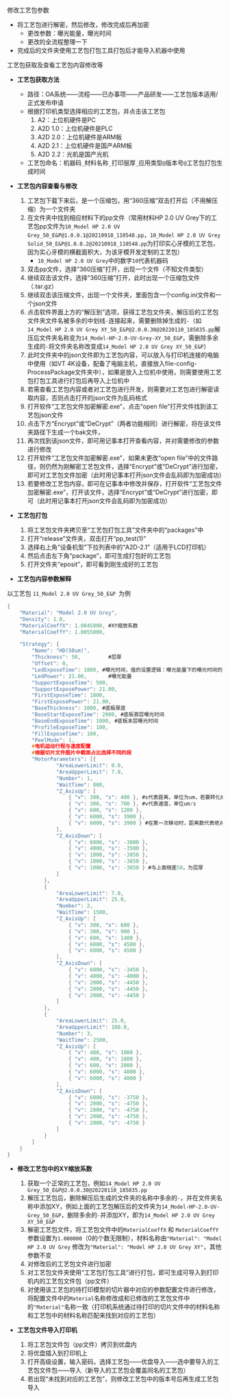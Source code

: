 修改工艺包参数
  - 将工艺包进行解密，然后修改，修改完成后再加密
    - 更改参数：曝光能量，曝光时间
    - 更改的全流程整理一下
  - 完成后的文件夹使用工艺包打包工具打包后才能导入机器中使用



工艺包获取及查看工艺包内容修改等

- **工艺包获取方法**
  - 路径：OA系统——流程——已办事项——产品研发——工艺包版本适用/正式发布申请
  - 根据打印机类型选择相应的工艺包，并点击该工艺包
    1. A2：上位机硬件是PC
    2. A2D 1.0：上位机硬件是PLC
    3. A2D 2.0：上位机硬件是ARM板
    4. A2D 2.1：上位机硬件是国产ARM板
    5. A2D 2.2：光机是国产光机
  - 工艺包命名：机器码`_`材料名称`_`打印层厚`_`应用类型`@`版本号`@`工艺包打包生成时间



- **工艺包内容查看与修改**
  1. 工艺包下载下来后，是一个压缩包，用“360压缩”双击打开后（不用解压缩）为一个文件夹
  2. 在文件夹中找到相应材料下的pp文件（常用材料HP 2.0 UV Grey下的工艺包pp文件为`10_Model HP 2.0 UV Grey_50_E&P@1.0.0.1@20210918_110548.pp`，`10_Model HP 2.0 UV Grey Solid_50_E&P@1.0.0.2@20210918_110548.pp`为打印实心牙模的工艺包，因为实心牙模的横截面积大，为该牙模开发定制的工艺包）
     - `10_Model HP 2.0 UV Grey`中的数字`10`代表机器码
  3. 双击pp文件，选择“360压缩”打开，出现一个文件（不知文件类型）
  4. 继续双击该文件，选择“360压缩”打开，此时出现一个压缩包文件（.tar.gz）
  5. 继续双击该压缩文件，出现一个文件夹，里面包含一个config.ini文件和一个json文件
  6. 点击软件界面上方的“解压到”选项，获得工艺包文件夹，解压后的工艺包文件夹文件名被多余的中划线`-`连接起来，需要删除掉生成的`-`（如`14_Model HP 2.0 UV Grey XY_50_E&P@2.0.0.30@20220110_185835.pp`解压后文件夹名称变为`14_Model-HP-2.0-UV-Grey-XY_50_E&P`，需删除多余生成的`-`将文件夹名称改变成`14_Model HP 2.0 UV Grey XY_50_E&P`）
  7. 此时文件夹中的json文件即为工艺包内容，可以放入与打印机连接的电脑中使用（如VT 4K设备，配备了电脑主机，直接放入file-config-ProcessPackage文件夹中），如果是放入上位机中使用，则需要使用工艺包打包工具进行打包后再导入上位机中
  8. 若需查看工艺包内容或者对工艺包进行开发，则需要对工艺包进行解密读取内容，否则点击打开的json文件为乱码格式
  9. 打开软件“工艺包文件加密解密.exe”，点击“open file”打开文件找到该工艺包json文件
  10. 点击下方“Encrypt”或“DeCrypt”（两者功能相同）进行解密，将在该文件夹路径下生成一个bak文件，
  11. 再次找到该json文件，即可用记事本打开查看内容，并对需要修改的参数进行修改
  12. 打开软件“工艺包文件加密解密.exe”，如果未更改“open file”中的文件路径，则仍然为刚解密工艺包文件，选择“Encrypt”或“DeCrypt”进行加密，即可对工艺包文件加密（此时用记事本打开json文件会乱码即为加密成功）
  13. 若要修改工艺包内容，即可在记事本中修改并保存，打开软件“工艺包文件加密解密.exe”，打开该文件，选择“Encrypt”或“DeCrypt”进行加密，即可（此时用记事本打开json文件会乱码即为加密成功）

- **工艺包打包**
  1. 将工艺包文件夹拷贝至“工艺包打包工具”文件夹中的“packages”中
  2. 打开“release”文件夹，双击打开“pp_test(1)”
  3. 选择右上角“设备机型”下拉列表中的“A2D-2.1”（适用于LCD打印机）
  4. 然后点击左下角“package”，即可生成打包好的工艺包
  5. 打开文件夹“eposit”，即可看到刚生成好的工艺包



- **工艺包内容参数解释**

以工艺包 `11_Model 2.0 UV Grey_50_E&P `为例

```c
{
    "Material": "Model 2.0 UV Grey",
    "Density": 1.0,
    "MaterialCoeffX": 1.0045000, #XY缩放系数
    "MaterialCoeffY": 1.0055000,

    "Strategy": {
        "Name": "HD(50um)",
        "Thickness": 50,         #层厚
        "Offset": 0,
        "LedExposeTime": 1800, #曝光时间，值的设置逻辑：曝光能量下的曝光时间的固化厚度要大于50um，一般为使固化厚度达到100um的时间
        "LedPower": 21.00,       #曝光能量
        "SupportExposeTime": 500,
        "SupportExposePower": 21.00,
        "FirstExposeTime": 1800,
        "FirstExposePower": 21.00,
        "BaseThickness": 1000, #底板厚度
        "BaseStartExposeTime": 2000, #底板首层曝光时间
        "BaseEndExposeTime": 1800, #底板末层曝光时间
        "ProfileExposeTime": 100,
        "FillExposeTime": 100,
        "PeelMode": 1,
		#电机运动行程与速度配置
        #根据切片文件图片中截面占比选择不同的段
        "MotorParameters": [{
                "AreaLowerLimit": 0.0,
                "AreaUpperLimit": 7.0,
                "Number": 1,
                "WaitTime": 800,
                "Z_AxisUp": [
                    { "v": 300, "s": 400 }, #s代表距离，单位为um，若要转化成脉冲数，需要乘10
                    { "v": 300, "s": 700 }, #v代表速度，单位um/s
                    { "v": 600, "s": 1200 },
                    { "v": 6000, "s": 3900 },
                    { "v": 6000, "s": 3900 } #在第一次移动时，距离数代表绝对位置，之后每一次移动为相对位置
                ],
                "Z_AxisDown": [
                    { "v": 6000, "s": -3000 },
                    { "v": 4000, "s": -3500 },
                    { "v": 1000, "s": -3850 },
                    { "v": 1000, "s": -3850 },
                    { "v": 1000, "s": -3850 } #与上面相差50，为层厚
                ]
            },
            {
                "AreaLowerLimit": 7.0,
                "AreaUpperLimit": 25.0,
                "Number": 2,
                "WaitTime": 1500,
                "Z_AxisUp": [
                    { "v": 300, "s": 600 },
                    { "v": 300, "s": 900 },
                    { "v": 600, "s": 1400 },
                    { "v": 6000, "s": 4500 },
                    { "v": 6000, "s": 4500 }
                ],
                "Z_AxisDown": [
                    { "v": 6000, "s": -3450 },
                    { "v": 4000, "s": -4000 },
                    { "v": 2000, "s": -4450 },
                    { "v": 2000, "s": -4450 },
                    { "v": 2000, "s": -4450 }
                ]
            },
            {
                "AreaLowerLimit": 25.0,
                "AreaUpperLimit": 100.0,
                "Number": 3,
                "WaitTime": 2500,
                "Z_AxisUp": [
                    { "v": 400, "s": 1000 },
                    { "v": 400, "s": 1800 },
                    { "v": 600, "s": 2000 },
                    { "v": 6000, "s": 4800 },
                    { "v": 6000, "s": 4800 }
                ],
                "Z_AxisDown": [
                    { "v": 6000, "s": -3750 },
                    { "v": 2000, "s": -4750 },
                    { "v": 2000, "s": -4750 },
                    { "v": 2000, "s": -4750 },
                    { "v": 2000, "s": -4750 }
                ]
            }
        ]
    }
}
```



- **修改工艺包中的XY缩放系数**

  1. 获取一个正常的工艺包，例如`14_Model HP 2.0 UV Grey_50_E&P@2.0.0.30@20220110_185835.pp`
  2. 解压工艺包后，删除解压后生成的文件夹的名称中多余的`-`，并在文件夹名称中添加XY，例如上面的工艺包解压后的文件夹为`14_Model-HP-2.0-UV-Grey_50_E&P`，删除多余的`-`并添加XY，即为`14_Model HP 2.0 UV Grey XY_50_E&P`
  3. 解密工艺包文件，将工艺包文件中的`MaterialCoeffX` 和 `MaterialCoeffY`参数设置为`1.000000`（0的个数无限制），材料名称由`"Material": "Model HP 2.0 UV Grey` 修改为`"Material": "Model HP 2.0 UV Grey XY"`，其他参数不变
  4. 对修改后的工艺包文件进行加密
  5. 对工艺包文件夹使用“工艺包打包工具”进行打包，即可生成可导入到打印机内的工艺包文件包（pp文件）
  5. 对使用该工艺包的待打印模型的切片器中对应的参数配置文件进行修改，将配置文件中的`Material`名称修改成和已修改的工艺包文件中的`"Material"`名称一致（打印机系统通过待打印的切片文件中的材料名称和工艺包中的材料名称匹配来找到对应的工艺包）

  

- **工艺包文件导入打印机**
  
  1. 将工艺包文件包（pp文件）拷贝到优盘内
  2. 将优盘插入到打印机上
  3. 打开高级设置，输入密码，选择工艺包——优盘导入——选中要导入的工艺包文件包——导入（新导入的工艺包会覆盖同名的工艺包）
  3. 若出现“未找到对应的工艺包”，则修改工艺包中的版本号后再生成工艺包导入

